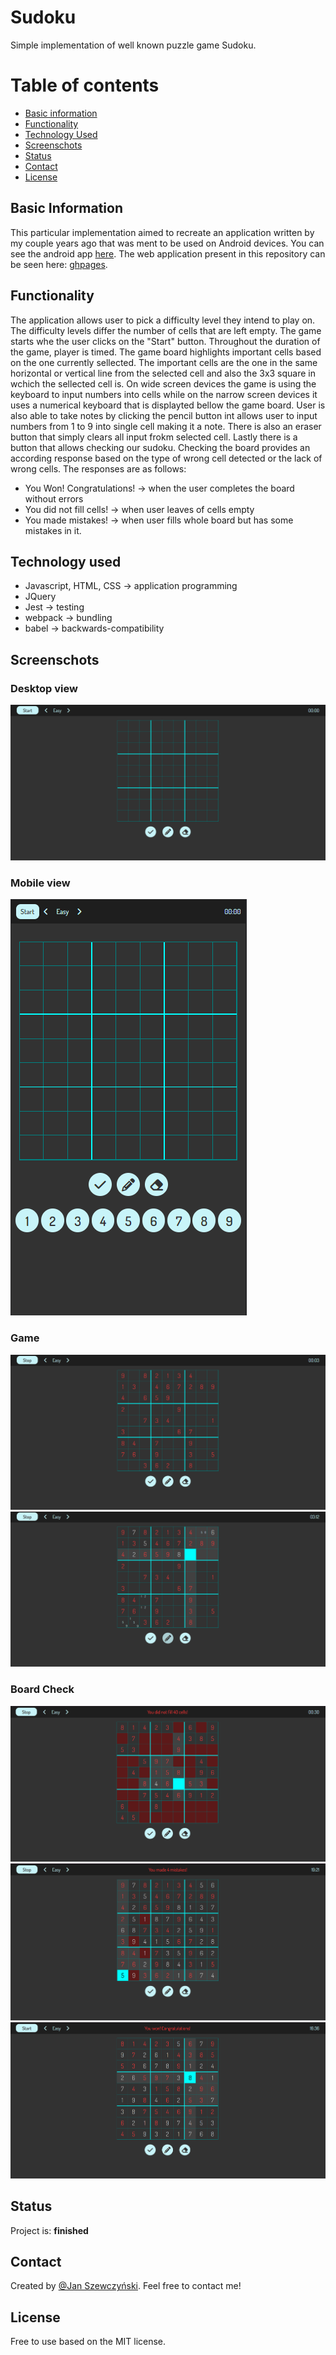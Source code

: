# Sudoku
Simple implementation of well known puzzle game Sudoku.
# Table of contents
* [Basic information](#basic-information)
* [Functionality](#functionality)
* [Technology Used](#technology-used)
* [Screenschots](#screenschots)
* [Status](#status)
* [Contact](#contact)
* [License](#license)

## Basic Information
This particular implementation aimed to recreate an application written by my couple years ago that was ment to be used on Android devices.
You can see the android app [here](https://play.google.com/store/apps/details?id=com.whitestripesstudio_sudokugame&pli=1).
The web application present in this repository can be seen here: [ghpages](https://lulek1410.github.io/Sudoku/).

## Functionality
The application allows user to pick a difficulty level they intend to play on. The difficulty levels differ the number of cells that are left empty.
The game starts whe the user clicks on the "Start" button. 
Throughout the duration of the game, player is timed. The game board highlights important cells based on the one currently sellected. 
The important cells are the one in the same horizontal or vertical line from the selected cell and also the 3x3 square in wchich the sellected cell is.
On wide screen devices the game is using the keyboard to input numbers into cells while on the narrow screen devices it uses a numerical keyboard that is displayted bellow the game board.
User is also able to take notes by clicking the pencil button int allows user to input numbers from 1 to 9 into single cell making it a note.
There is also an eraser button that simply clears all input frokm selected cell. Lastly there is a button that allows checking our sudoku. 
Checking the board provides an according response based on the type of wrong cell detected or the lack of wrong cells. The responses are as follows:
* You Won! Congratulations! -> when the user completes the board without errors
* You did not fill <number> cells! -> when user leaves <number> of cells empty
* You made <number> mistakes! -> when user fills whole board but has some mistakes in it.


## Technology used
* Javascript, HTML, CSS -> application programming
* JQuery
* Jest -> testing
* webpack -> bundling
* babel -> backwards-compatibility

## Screenschots
### Desktop view
![Desktop](screenshots/desktop.png)
### Mobile view
![Mobile](screenshots/mobile.png)
### Game
![Start](screenshots/start.png)
![FillingCells](screenshots/filling_cells.png)
### Board Check
![Empty](screenshots/empty.png)
![Mistakes](screenshots/mistakes.png)
![Win](screenshots/win.png)

## Status
Project is: __finished__

## Contact
Created by [@Jan Szewczyński](https://github.com/lulek1410).
Feel free to contact me!

## License
Free to use based on the MIT license.



